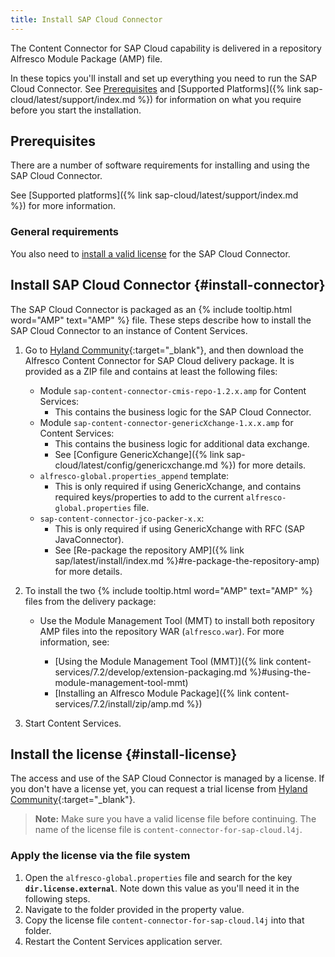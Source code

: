 ```yaml
---
title: Install SAP Cloud Connector
---
```


The Content Connector for SAP Cloud capability is delivered in a repository Alfresco Module Package (AMP) file.

In these topics you'll install and set up everything you need to run the SAP Cloud Connector. See [Prerequisites](#prerequisites) and [Supported Platforms]({% link sap-cloud/latest/support/index.md %}) for information on what you require before you start the installation.

## Prerequisites

There are a number of software requirements for installing and using the SAP Cloud Connector.

See [Supported platforms]({% link sap-cloud/latest/support/index.md %}) for more information.

### General requirements

You also need to [install a valid license](#install-license) for the SAP Cloud Connector.

## Install SAP Cloud Connector {#install-connector}

The SAP Cloud Connector is packaged as an {% include tooltip.html word="AMP" text="AMP" %} file. These steps describe how to install the SAP Cloud Connector to an instance of Content Services.

1. Go to [Hyland Community](https://community.hyland.com/){:target="_blank"}, and then download the Alfresco Content Connector for SAP Cloud delivery package. It is provided as a ZIP file and contains at least the following files:

    * Module `sap-content-connector-cmis-repo-1.2.x.amp` for Content Services:
        * This contains the business logic for the SAP Cloud Connector.
    * Module `sap-content-connector-genericXchange-1.x.x.amp` for Content Services:
        * This contains the business logic for additional data exchange.
        * See [Configure GenericXchange]({% link sap-cloud/latest/config/genericxchange.md %}) for more details.
    * `alfresco-global.properties_append` template:
        * This is only required if using GenericXchange, and contains required keys/properties to add to the current `alfresco-global.properties` file.
    * `sap-content-connector-jco-packer-x.x`:
        * This is only required if using GenericXchange with RFC (SAP JavaConnector).
        * See [Re-package the repository AMP]({% link sap/latest/install/index.md %}#re-package-the-repository-amp) for more details.

2. To install the two {% include tooltip.html word="AMP" text="AMP" %} files from the delivery package:

    * Use the Module Management Tool (MMT) to install both repository AMP files into the repository WAR (`alfresco.war`). For more information, see:

        * [Using the Module Management Tool (MMT)]({% link content-services/7.2/develop/extension-packaging.md %}#using-the-module-management-tool-mmt)
        * [Installing an Alfresco Module Package]({% link content-services/7.2/install/zip/amp.md %})

3. Start Content Services.

## Install the license {#install-license}

The access and use of the SAP Cloud Connector is managed by a license. If you don't have a license yet, you can request a trial license from [Hyland Community](https://community.hyland.com/){:target="_blank"}.

> **Note:** Make sure you have a valid license file before continuing. The name of the license file is `content-connector-for-sap-cloud.l4j`.

### Apply the license via the file system

1. Open the `alfresco-global.properties` file and search for the key **`dir.license.external`**. Note down this value as you'll need it in the following steps.
2. Navigate to the folder provided in the property value.
3. Copy the license file `content-connector-for-sap-cloud.l4j` into that folder.
4. Restart the Content Services application server.
